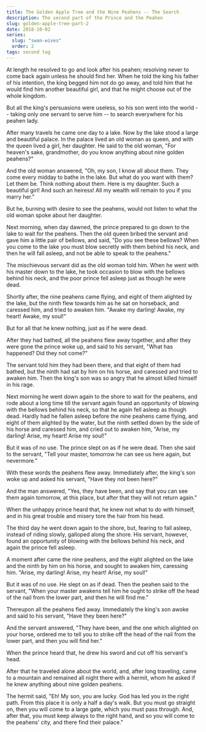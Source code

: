 ```yaml
---
title: The Golden Apple Tree and the Nine Peahens -- The Search
description: The second part of the Prince and the Peahen
slug: golden-apple-tree-part-2
date: 2018-10-02
series:
  slug: "swan-wives"
  order: 2
tags: second tag
---
```


At length he resolved to go and look after his peahen; resolving never to come back again unless he should find her. When he told the king his father of his intention, the king begged him not do go away, and told him that he would find him another beautiful girl, and that he might choose out of the whole kingdom.

But all the king's persuasions were useless, so his son went into the world -- taking only one servant to serve him -- to search everywhere for his peahen lady.

After many travels he came one day to a lake. Now by the lake stood a large and beautiful palace. In the palace lived an old woman as queen, and with the queen lived a girl, her daughter. He said to the old woman, "For heaven's sake, grandmother, do you know anything about nine golden peahens?"

And the old woman answered, "Oh, my son, I know all about them. They come every midday to bathe in the lake. But what do you want with them? Let them be. Think nothing about them. Here is my daughter. Such a beautiful girl! And such an heiress! All my wealth will remain to you if you marry her."

But he, burning with desire to see the peahens, would not listen to what the old woman spoke about her daughter.

Next morning, when day dawned, the prince prepared to go down to the lake to wait for the peahens. Then the old queen bribed the servant and gave him a little pair of bellows, and said, "Do you see these bellows? When you come to the lake you must blow secretly with them behind his neck, and then he will fall asleep, and not be able to speak to the peahens."

The mischievous servant did as the old woman told him. When he went with his master down to the lake, he took occasion to blow with the bellows behind his neck, and the poor prince fell asleep just as though he were dead.

Shortly after, the nine peahens came flying, and eight of them alighted by the lake, but the ninth flew towards him as he sat on horseback, and caressed him, and tried to awaken him. "Awake my darling! Awake, my heart! Awake, my soul!"

But for all that he knew nothing, just as if he were dead.

After they had bathed, all the peahens flew away together, and after they were gone the prince woke up, and said to his servant, "What has happened? Did they not come?"

The servant told him they had been there, and that eight of them had bathed, but the ninth had sat by him on his horse, and caressed and tried to awaken him. Then the king's son was so angry that he almost killed himself in his rage.

Next morning he went down again to the shore to wait for the peahens, and rode about a long time till the servant again found an opportunity of blowing with the bellows behind his neck, so that he again fell asleep as though dead. Hardly had he fallen asleep before the nine peahens came flying, and eight of them alighted by the water, but the ninth settled down by the side of his horse and caressed him, and cried out to awaken him, "Arise, my darling! Arise, my heart! Arise my soul!"

But it was of no use. The prince slept on as if he were dead. Then she said to the servant, "Tell your master, tomorrow he can see us here again, but nevermore."

With these words the peahens flew away. Immediately after, the king's son woke up and asked his servant, "Have they not been here?"

And the man answered, "Yes, they have been, and say that you can see them again tomorrow, at this place, but after that they will not return again."

When the unhappy prince heard that, he knew not what to do with himself, and in his great trouble and misery tore the hair from his head.

The third day he went down again to the shore, but, fearing to fall asleep, instead of riding slowly, galloped along the shore. His servant, however, found an opportunity of blowing with the bellows behind his neck, and again the prince fell asleep.

A moment after came the nine peahens, and the eight alighted on the lake and the ninth by him on his horse, and sought to awaken him, caressing him. "Arise, my darling! Arise, my heart! Arise, my soul!"

But it was of no use. He slept on as if dead. Then the peahen said to the servant, "When your master awakens tell him he ought to strike off the head of the nail from the lower part, and then he will find me."

Thereupon all the peahens fled away. Immediately the king's son awoke and said to his servant, "Have they been here?"

And the servant answered, "They have been, and the one which alighted on your horse, ordered me to tell you to strike off the head of the nail from the lower part, and then you will find her."

When the prince heard that, he drew his sword and cut off his servant's head.

After that he traveled alone about the world, and, after long traveling, came to a mountain and remained all night there with a hermit, whom he asked if he knew anything about nine golden peahens.

The hermit said, "Eh! My son, you are lucky. God has led you in the right path. From this place it is only a half a day's walk. But you must go straight on, then you will come to a large gate, which you must pass through. And, after that, you must keep always to the right hand, and so you will come to the peahens' city, and there find their palace."
